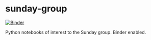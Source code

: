 # sunday-group
[![Binder](https://mybinder.org/badge_logo.svg)](https://mybinder.org/v2/gh/PhysicsCafe/sunday-group/master)

Python notebooks of interest to the Sunday group. Binder enabled.
